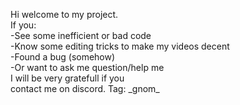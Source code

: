 Hi welcome to my project.<br>
If you:<br>
-See some inefficient or bad code<br>
-Know some editing tricks to make my videos decent<br>
-Found a bug (somehow)<br>
-Or want to ask me question/help me<br>
I will be very gratefull if you<br>
contact me on discord. Tag: \_gnom\_


